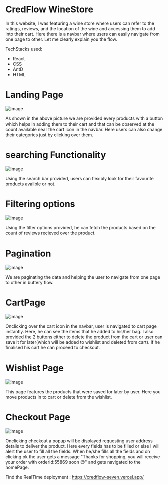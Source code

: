 # CredFlow WineStore

In this website, I was featuring a wine store where users can refer to the ratings, reviews, and the location of the wine and accessing them to add into their cart. Here there is a navbar where users can easily navigate from one page to other. Let me clearly explain you the flow.

TechStacks used:
- React
- CSS
- AntD
- HTML

# Landing Page

![image](https://user-images.githubusercontent.com/91777048/157174073-e536bb07-f985-4f94-8ca7-9916a24152ea.png)

As shown in the above picture we are provided every products with a button which helps in adding them to their cart and that can be observed at the count available near the cart icon in the navbar. Here users can also change their categories just by clicking over them.

# searching Functionality

![image](https://user-images.githubusercontent.com/91777048/157174196-9e528ee4-db64-47a2-868d-dcc67cef95af.png)

Using the search bar provided, users can flexibly look for their favourite products availble or not.

# Filtering options

![image](https://user-images.githubusercontent.com/91777048/157174275-c0f3ac06-fcc5-45a4-a9b7-07dff16ad40a.png)

Using the filter options provided, he can fetch the products based on the count of reviews recieved over the product.

# Pagination
![image](https://user-images.githubusercontent.com/91777048/157174413-084e1cf2-dbee-4cdf-9e25-40f3207d913d.png)

We are paginating the data and helping the user to navigate from one page to other in buttery flow.

# CartPage

![image](https://user-images.githubusercontent.com/91777048/157174588-9c803e6c-b992-4664-9355-bad50cd529d6.png)

Onclicking over the cart icon in the navbar, user is navigated to cart page instantly. Here, he can see the items that he added to his/her bag. I also provided the 2 buttons either to delete the product from the cart or user can save it for later(which will be added to wishlist and deleted from cart). If he finalised his cart he can proceed to checkout. 

# Wishlist Page

![image](https://user-images.githubusercontent.com/91777048/157174813-acf63c4d-1824-4127-80b1-c5f130691432.png)

This page features the products that were saved for later by user. Here you move products in to cart or delete from the wishlist.


# Checkout Page

![image](https://user-images.githubusercontent.com/91777048/157177314-e1472f9b-37cb-45bf-baf8-6e6dc79015e6.png)

Onclicking checkout a popup will be displayed requesting user address details to deliver the product. Here every fields has to be filled or else I will alert the user to fill all the fields. When he/she fills all the fields and on clicking ok the user gets a message "Thanks for shopping, you will receive your order with orderId:55869 soon 😍" and gets navigated to the homePage.

Find the RealTime deployment : https://credflow-seven.vercel.app/
